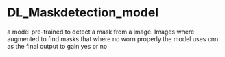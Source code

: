 # DL_Maskdetection_model 

a model pre-trained to detect a mask from a image. 
Images where augmented to find masks that where no worn properly 
the model uses cnn as the final output to gain yes or no
